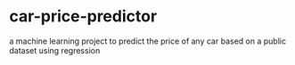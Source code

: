 # car-price-predictor
a machine learning project to predict the price of any car based on a public dataset using regression

